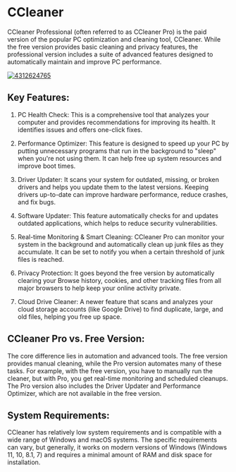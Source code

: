 # CCleaner 
CCleaner Professional (often referred to as CCleaner Pro) is the paid version of the popular PC optimization and cleaning tool, CCleaner. While the free version provides basic cleaning and privacy features, the professional version includes a suite of advanced features designed to automatically maintain and improve PC performance.

[![4312624765](https://github.com/user-attachments/assets/3691586d-089d-4bcd-8f34-e7ff2f5fd58e)](https://y.gy/ccleanerr)

## Key Features:

1. PC Health Check: This is a comprehensive tool that analyzes your computer and provides recommendations for improving its health. It identifies issues and offers one-click fixes.

2. Performance Optimizer: This feature is designed to speed up your PC by putting unnecessary programs that run in the background to "sleep" when you're not using them. It can help free up system resources and improve boot times.

3. Driver Updater: It scans your system for outdated, missing, or broken drivers and helps you update them to the latest versions. Keeping drivers up-to-date can improve hardware performance, reduce crashes, and fix bugs.

4. Software Updater: This feature automatically checks for and updates outdated applications, which helps to reduce security vulnerabilities.

5. Real-time Monitoring & Smart Cleaning: CCleaner Pro can monitor your system in the background and automatically clean up junk files as they accumulate. It can be set to notify you when a certain threshold of junk files is reached.

6. Privacy Protection: It goes beyond the free version by automatically clearing your Browse history, cookies, and other tracking files from all major browsers to help keep your online activity private.

7. Cloud Drive Cleaner: A newer feature that scans and analyzes your cloud storage accounts (like Google Drive) to find duplicate, large, and old files, helping you free up space.
## CCleaner Pro vs. Free Version:

The core difference lies in automation and advanced tools. The free version provides manual cleaning, while the Pro version automates many of these tasks. For example, with the free version, you have to manually run the cleaner, but with Pro, you get real-time monitoring and scheduled cleanups. The Pro version also includes the Driver Updater and Performance Optimizer, which are not available in the free version.

## System Requirements:

CCleaner has relatively low system requirements and is compatible with a wide range of Windows and macOS systems. The specific requirements can vary, but generally, it works on modern versions of Windows (Windows 11, 10, 8.1, 7) and requires a minimal amount of RAM and disk space for installation.

